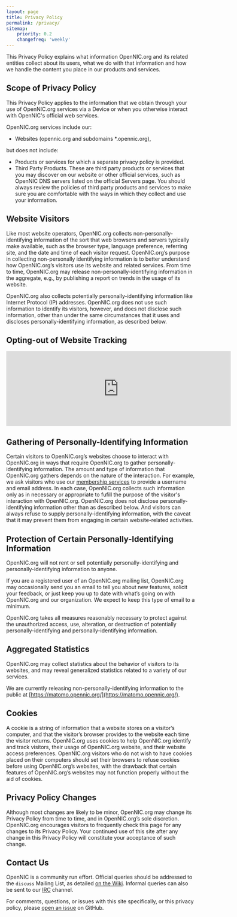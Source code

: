 ```yaml
---
layout: page
title: Privacy Policy
permalink: /privacy/
sitemap:
    priority: 0.2
    changefreq: 'weekly'
---
```


This Privacy Policy explains what information OpenNIC.org and its related entities collect about its users, what we do with that information and how we handle the content you place in our products and services.

## Scope of Privacy Policy

This Privacy Policy applies to the information that we obtain through your use of OpenNIC.org services via a Device or when you otherwise interact with OpenNIC's official web services.

OpenNIC.org services include our:

* Websites (opennic.org and subdomains &#42;.opennic.org),

but does not include:

* Products or services for which a separate privacy policy is provided.
* Third Party Products. These are third party products or services that you may discover on our website or other official services, such as OpenNIC DNS servers listed on the official Servers page. You should always review the policies of third party products and services to make sure you are comfortable with the ways in which they collect and use your information.

## Website Visitors

Like most website operators, OpenNIC.org collects non-personally-identifying information of the sort that web browsers and servers typically make available, such as the browser type, language preference, referring site, and the date and time of each visitor request. OpenNIC.org’s purpose in collecting non-personally identifying information is to better understand how OpenNIC.org’s visitors use its website and related services. From time to time, OpenNIC.org may release non-personally-identifying information in the aggregate, e.g., by publishing a report on trends in the usage of its website.

OpenNIC.org also collects potentially personally-identifying information like Internet Protocol (IP) addresses. OpenNIC.org does not use such information to identify its visitors, however, and does not disclose such information, other than under the same circumstances that it uses and discloses personally-identifying information, as described below.

## Opting-out of Website Tracking

<iframe style="border: 0; height: 200px; width: 600px;" src="https://matomo.opennic.org/index.php?module=CoreAdminHome&action=optOut&language=en"></iframe>

## Gathering of Personally-Identifying Information

Certain visitors to OpenNIC.org’s websites choose to interact with OpenNIC.org in ways that require OpenNIC.org to gather personally-identifying information. The amount and type of information that OpenNIC.org gathers depends on the nature of the interaction. For example, we ask visitors who use our [membership services](https://www.opennicproject.org/members/) to provide a username and email address. In each case, OpenNIC.org collects such information only as in necessary or appropriate to fufill the purpose of the visitor's interaction with OpenNIC.org. OpenNIC.org does not disclose personally-identifying information other than as described below. And visitors can always refuse to supply personally-identifying information, with the caveat that it may prevent them from engaging in certain website-related activities.

## Protection of Certain Personally-Identifying Information

OpenNIC.org will not rent or sell potentially personally-identifying and personally-identifying information to anyone.

If you are a registered user of an OpenNIC.org mailing list, OpenNIC.org may occasionally send you an email to tell you about new features, solicit your feedback, or just keep you up to date with what’s going on with OpenNIC.org and our organization. We expect to keep this type of email to a minimum.

OpenNIC.org takes all measures reasonably necessary to protect against the unauthorized access, use, alteration, or destruction of potentially personally-identifying and personally-identifying information.

## Aggregated Statistics

OpenNIC.org may collect statistics about the behavior of visitors to its websites, and may reveal generalized statistics related to a variety of our services.

We are currently releasing non-personally-identifying information to the public at [https://matomo.opennic.org/](https://matomo.opennic.org/).

## Cookies

A cookie is a string of information that a website stores on a visitor’s computer, and that the visitor’s browser provides to the website each time the visitor returns. OpenNIC.org uses cookies to help OpenNIC.org identify and track visitors, their usage of OpenNIC.org website, and their website access preferences. OpenNIC.org visitors who do not wish to have cookies placed on their computers should set their browsers to refuse cookies before using OpenNIC.org’s websites, with the drawback that certain features of OpenNIC.org’s websites may not function properly without the aid of cookies.

## Privacy Policy Changes

Although most changes are likely to be minor, OpenNIC.org may change its Privacy Policy from time to time, and in OpenNIC.org’s sole discretion. OpenNIC.org encourages visitors to frequently check this page for any changes to its Privacy Policy. Your continued use of this site after any change in this Privacy Policy will constitute your acceptance of such change.

## Contact Us

OpenNIC is a community run effort. Official queries should be addressed to the `discuss` Mailing List, as detailed [on the Wiki](https://wiki.opennic.org/opennic/mailinglist). Informal queries can also be sent to our [IRC](irc.md) channel.

For comments, questions, or issues with this site specifically, or this privacy policy, please [open an issue](https://github.com/opennic/opennic-web/issues) on GitHub.
